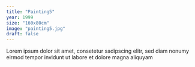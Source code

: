 ```yaml
---
title: "Painting5"
year: 1999
size: "160x80cm"
image: "painting5.jpg"
draft: false
---
```

Lorem ipsum dolor sit amet, consetetur sadipscing elitr, sed diam nonumy eirmod tempor invidunt ut labore et dolore magna aliquyam